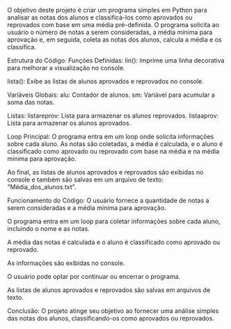 O objetivo deste projeto é criar um programa simples em Python para analisar as notas dos alunos e classificá-los como aprovados ou reprovados com base em uma média pré-definida. O programa solicita ao usuário o número de notas a serem consideradas, a média mínima para aprovação e, em seguida, coleta as notas dos alunos, calcula a média e os classifica.

Estrutura do Código:
Funções Definidas:
lin(): Imprime uma linha decorativa para melhorar a visualização no console.

lista(): Exibe as listas de alunos aprovados e reprovados no console.

Variáveis Globais:
alu: Contador de alunos.
sm: Variável para acumular a soma das notas.

Listas:
listareprov: Lista para armazenar os alunos reprovados.
listaaprov: Lista para armazenar os alunos aprovados.

Loop Principal:
O programa entra em um loop onde solicita informações sobre cada aluno. As notas são coletadas, a média é calculada, e o aluno é classificado como aprovado ou reprovado com base na média e na média mínima para aprovação.

Ao final, as listas de alunos aprovados e reprovados são exibidas no console e também são salvas em um arquivo de texto: "Média_dos_alunos.txt".

Funcionamento do Código:
O usuário fornece a quantidade de notas a serem consideradas e a média mínima para aprovação.

O programa entra em um loop para coletar informações sobre cada aluno, incluindo o nome e as notas.

A média das notas é calculada e o aluno é classificado como aprovado ou reprovado.

As informações são exibidas no console.

O usuário pode optar por continuar ou encerrar o programa.

As listas de alunos aprovados e reprovados são salvas em arquivos de texto.

Conclusão:
O projeto atinge seu objetivo ao fornecer uma análise simples das notas dos alunos, classificando-os como aprovados ou reprovados.






